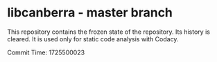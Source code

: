 # libcanberra - master branch

This repository contains the frozen state of the repository.
Its history is cleared. It is used only for static code
analysis with Codacy.

Commit Time: 1725500023